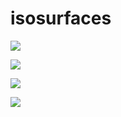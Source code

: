 # isosurfaces

![](gallery/invader.gif)

![](gallery/spiderCage.gif)

![](gallery/mandelbulb.gif)

![](gallery/barthSextic.gif)